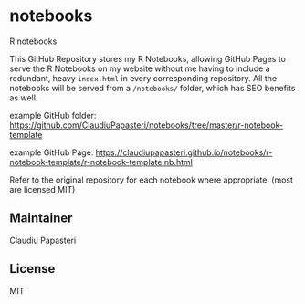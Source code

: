 # notebooks
R notebooks

This GitHub Repository stores my R Notebooks, allowing GitHub Pages to serve the R Notebooks on my website without me having to include a redundant, heavy `index.html` in every corresponding repository. All the notebooks will be served from a `/notebooks/` folder, which has SEO benefits as well. 

example GitHub folder: https://github.com/ClaudiuPapasteri/notebooks/tree/master/r-notebook-template

example GitHub Page: https://claudiupapasteri.github.io/notebooks/r-notebook-template/r-notebook-template.nb.html

Refer to the original repository for each notebook where appropriate. (most are licensed MIT)

## Maintainer

Claudiu Papasteri 

## License

MIT